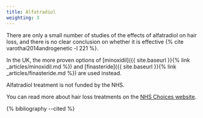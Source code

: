 ```yaml
---
title: Alfatradiol
weighting: 3
---
```


There are only a small number of studies of the effects of alfatradiol on hair loss, and there is no clear conclusion on whether it is effective {% cite varothai2014androgenetic -l 221 %}.

In the UK, the more proven options of [minoxidil]({{ site.baseurl }}{% link _articles/minoxidil.md %}) and [finasteride]({{ site.baseurl }}{% link _articles/finasteride.md %}) are used instead.

Alfatradiol treatment is not funded by the NHS.

You can read more about hair loss treatments on the [NHS Choices website](http://www.nhs.uk/Conditions/Hair-loss/Pages/Treatment.aspx).

{% bibliography --cited %}